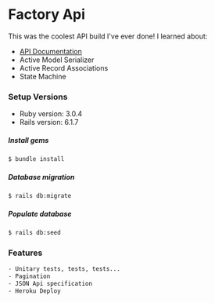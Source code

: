 # Factory Api
This was the coolest API build I've ever done! I learned about:

* [API Documentation](https://documenter.getpostman.com/view/23374730/2s8YY9v6YQ) 
* Active Model Serializer
* Active Record Associations
* State Machine

### Setup Versions
* Ruby version: 3.0.4
* Rails version: 6.1.7

##### Install gems
```sh
$ bundle install
```
##### Database migration
```sh
$ rails db:migrate 
```
##### Populate database
```sh
$ rails db:seed
```
### Features
```sh
- Unitary tests, tests, tests...
- Pagination
- JSON Api specification
- Heroku Deploy
```